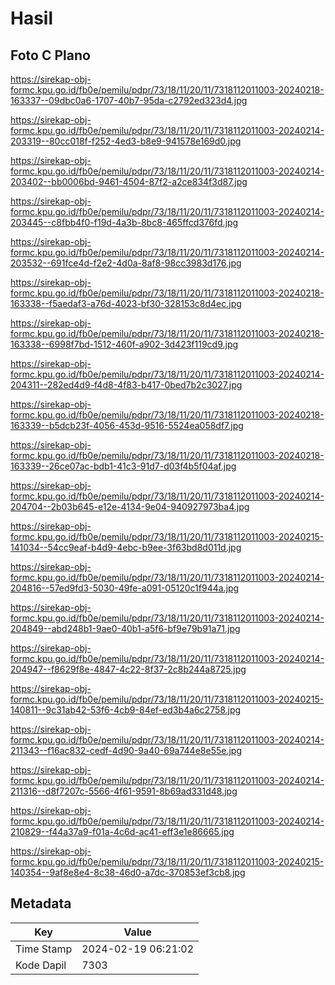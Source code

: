 # Hasil

## Foto C Plano

https://sirekap-obj-formc.kpu.go.id/fb0e/pemilu/pdpr/73/18/11/20/11/7318112011003-20240218-163337--09dbc0a6-1707-40b7-95da-c2792ed323d4.jpg

https://sirekap-obj-formc.kpu.go.id/fb0e/pemilu/pdpr/73/18/11/20/11/7318112011003-20240214-203319--80cc018f-f252-4ed3-b8e9-941578e169d0.jpg

https://sirekap-obj-formc.kpu.go.id/fb0e/pemilu/pdpr/73/18/11/20/11/7318112011003-20240214-203402--bb0006bd-9461-4504-87f2-a2ce834f3d87.jpg

https://sirekap-obj-formc.kpu.go.id/fb0e/pemilu/pdpr/73/18/11/20/11/7318112011003-20240214-203445--c8fbb4f0-f19d-4a3b-8bc8-465ffcd376fd.jpg

https://sirekap-obj-formc.kpu.go.id/fb0e/pemilu/pdpr/73/18/11/20/11/7318112011003-20240214-203532--691fce4d-f2e2-4d0a-8af8-98cc3983d176.jpg

https://sirekap-obj-formc.kpu.go.id/fb0e/pemilu/pdpr/73/18/11/20/11/7318112011003-20240218-163338--f5aedaf3-a76d-4023-bf30-328153c8d4ec.jpg

https://sirekap-obj-formc.kpu.go.id/fb0e/pemilu/pdpr/73/18/11/20/11/7318112011003-20240218-163338--6998f7bd-1512-460f-a902-3d423f119cd9.jpg

https://sirekap-obj-formc.kpu.go.id/fb0e/pemilu/pdpr/73/18/11/20/11/7318112011003-20240214-204311--282ed4d9-f4d8-4f83-b417-0bed7b2c3027.jpg

https://sirekap-obj-formc.kpu.go.id/fb0e/pemilu/pdpr/73/18/11/20/11/7318112011003-20240218-163339--b5dcb23f-4056-453d-9516-5524ea058df7.jpg

https://sirekap-obj-formc.kpu.go.id/fb0e/pemilu/pdpr/73/18/11/20/11/7318112011003-20240218-163339--26ce07ac-bdb1-41c3-91d7-d03f4b5f04af.jpg

https://sirekap-obj-formc.kpu.go.id/fb0e/pemilu/pdpr/73/18/11/20/11/7318112011003-20240214-204704--2b03b645-e12e-4134-9e04-940927973ba4.jpg

https://sirekap-obj-formc.kpu.go.id/fb0e/pemilu/pdpr/73/18/11/20/11/7318112011003-20240215-141034--54cc9eaf-b4d9-4ebc-b9ee-3f63bd8d011d.jpg

https://sirekap-obj-formc.kpu.go.id/fb0e/pemilu/pdpr/73/18/11/20/11/7318112011003-20240214-204816--57ed9fd3-5030-49fe-a091-05120c1f944a.jpg

https://sirekap-obj-formc.kpu.go.id/fb0e/pemilu/pdpr/73/18/11/20/11/7318112011003-20240214-204849--abd248b1-9ae0-40b1-a5f6-bf9e79b91a71.jpg

https://sirekap-obj-formc.kpu.go.id/fb0e/pemilu/pdpr/73/18/11/20/11/7318112011003-20240214-204947--f8629f8e-4847-4c22-8f37-2c8b244a8725.jpg

https://sirekap-obj-formc.kpu.go.id/fb0e/pemilu/pdpr/73/18/11/20/11/7318112011003-20240215-140811--9c31ab42-53f6-4cb9-84ef-ed3b4a6c2758.jpg

https://sirekap-obj-formc.kpu.go.id/fb0e/pemilu/pdpr/73/18/11/20/11/7318112011003-20240214-211343--f16ac832-cedf-4d90-9a40-69a744e8e55e.jpg

https://sirekap-obj-formc.kpu.go.id/fb0e/pemilu/pdpr/73/18/11/20/11/7318112011003-20240214-211316--d8f7207c-5566-4f61-9591-8b69ad331d48.jpg

https://sirekap-obj-formc.kpu.go.id/fb0e/pemilu/pdpr/73/18/11/20/11/7318112011003-20240214-210829--f44a37a9-f01a-4c6d-ac41-eff3e1e86665.jpg

https://sirekap-obj-formc.kpu.go.id/fb0e/pemilu/pdpr/73/18/11/20/11/7318112011003-20240215-140354--9af8e8e4-8c38-46d0-a7dc-370853ef3cb8.jpg


## Metadata

| Key        | Value               |
| ---------- | ------------------- |
| Time Stamp | 2024-02-19 06:21:02 |
| Kode Dapil | 7303                |



